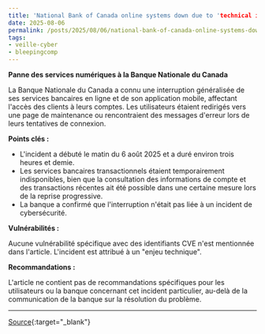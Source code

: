```yaml
---
title: 'National Bank of Canada online systems down due to 'technical issue''
date: 2025-08-06
permalink: /posts/2025/08/06/national-bank-of-canada-online-systems-down-due-to-technical-issue/
tags:
- veille-cyber
- bleepingcomp
---
```

**Panne des services numériques à la Banque Nationale du Canada**

La Banque Nationale du Canada a connu une interruption généralisée de ses services bancaires en ligne et de son application mobile, affectant l'accès des clients à leurs comptes. Les utilisateurs étaient redirigés vers une page de maintenance ou rencontraient des messages d'erreur lors de leurs tentatives de connexion.

**Points clés :**

*   L'incident a débuté le matin du 6 août 2025 et a duré environ trois heures et demie.
*   Les services bancaires transactionnels étaient temporairement indisponibles, bien que la consultation des informations de compte et des transactions récentes ait été possible dans une certaine mesure lors de la reprise progressive.
*   La banque a confirmé que l'interruption n'était pas liée à un incident de cybersécurité.

**Vulnérabilités :**

Aucune vulnérabilité spécifique avec des identifiants CVE n'est mentionnée dans l'article. L'incident est attribué à un "enjeu technique".

**Recommandations :**

L'article ne contient pas de recommandations spécifiques pour les utilisateurs ou la banque concernant cet incident particulier, au-delà de la communication de la banque sur la résolution du problème.

---
[Source](https://www.bleepingcomputer.com/news/technology/national-bank-of-canada-online-systems-down-due-to-technical-issue/){:target="_blank"}
